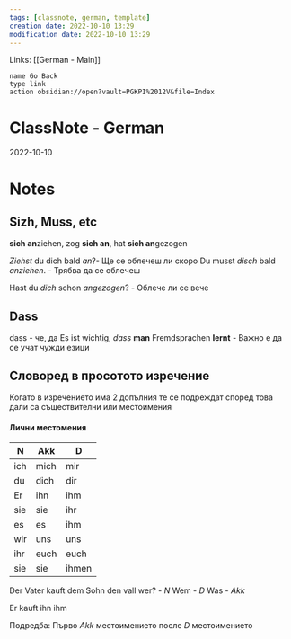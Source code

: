```yaml
---
tags: [classnote, german, template]
creation date: 2022-10-10 13:29
modification date: 2022-10-10 13:29
---
```


Links: [[German - Main]]
```button
name Go Back
type link
action obsidian://open?vault=PGKPI%2012V&file=Index
```
# ClassNote - German
2022-10-10
# Notes
## Sizh, Muss, etc
**sich an**ziehen, zog **sich an**, hat **sich an**gezogen

*Ziehst* du dich bald *an*?- Ще се облечеш ли скоро
Du musst *disch* bald *anziehen*. - Трябва да се облечеш

Hast du *dich* schon *angezogen*? - Облече ли се вече
## Dass
dass - че, да
Es ist wichtig, *dass* **man** Fremdsprachen **lernt** - Важно е да се учат чужди езици
## Словоред в просотото изречение
Когато в изречението има 2 допълния те се подреждат според това дали са съществителни или местоимения
#### **Лични местомения**
| N   | Akk  | D     |
| --- | ---- | ----- |
| ich | mich | mir   |
| du  | dich | dir   |
| Er  | ihn  | ihm   |
| sie | sie  | ihr   |
| es  | es   | ihm   |
| wir | uns  | uns   |
| ihr | euch | euch  |
| sie | sie  | ihmen |

Der Vater kauft dem Sohn den vall
wer? - *N*            Wem - *D*     Was - *Akk*

Er kauft ihn ihm

Подредба: Първо *Akk* местоимението после *D* местоимението
